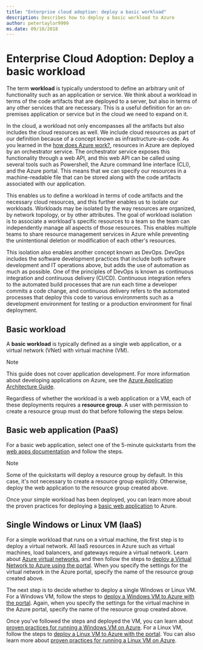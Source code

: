 ```yaml
---
title: "Enterprise cloud adoption: deploy a basic workload" 
description: Describes how to deploy a basic workload to Azure
author: petertaylor9999
ms.date: 09/10/2018
---
```


# Enterprise Cloud Adoption: Deploy a basic workload

The term **workload** is typically understood to define an arbitrary unit of functionality such as an application or service. We think about a workload in terms of the code artifacts that are deployed to a server, but also in terms of any other services that are necessary. This is a useful definition for an on-premises application or service but in the cloud we need to expand on it.

In the cloud, a workload not only encompasses all the artifacts but also includes the cloud resources as well. We include cloud resources as part of our definition because of a concept known as infrastructure-as-code. As you learned in the [how does Azure work?](../getting-started/what-is-azure.md), resources in Azure are deployed by an orchestrator service. The orchestrator service exposes this functionality through a web API, and this web API can be called using several tools such as Powershell, the Azure command line interface (CLI), and the Azure portal. This means that we can specify our resources in a machine-readable file that can be stored along with the code artifacts associated with our application.

This enables us to define a workload in terms of code artifacts and the necessary cloud resources, and this further enables us to isolate our workloads. Workloads may be isolated by the way resources are organized, by network topology, or by other attributes. The goal of workload isolation is to associate a workload's specific resources to a team so the team can independently manage all aspects of those resources. This enables multiple teams to share resource management services in Azure while preventing the unintentional deletion or modification of each other's resources.

This isolation also enables another concept known as DevOps. DevOps includes the software development practices that include both software development and IT operations above, but adds the use of automation as much as possible. One of the principles of DevOps is known as continuous integration and continuous delivery (CI/CD). Continuous integration refers to the automated build processes that are run each time a developer commits a code change, and continuous delivery refers to the automated processes that deploy this code to various environments such as a development environment for testing or a production environment for final deployment.

## Basic workload

A **basic workload** is typically defined as a single web application, or a virtual network (VNet) with virtual machine (VM). 

> [!NOTE]
> This guide does not cover application development. For more information about developing applications on Azure, see the [Azure Application Architecture Guide](/azure/architecture/guide/).

Regardless of whether the workload is a web application or a VM, each of these deployments requires a **resource group**. A user with permission to create a resource group must do that before following the steps below.

## Basic web application (PaaS)

For a basic web application, select one of the 5-minute quickstarts from the [web apps documentation](/azure/app-service?toc=/azure/architecture/cloud-adoption-guide/toc.json) and follow the steps. 

> [!NOTE]
> Some of the quickstarts will deploy a resource group by default. In this case, it's not necessary to create a resource group explicitly. Otherwise, deploy the web application to the resource group created above.

Once your simple workload has been deployed, you can learn more about the proven practices for deploying a [basic web application](/azure/architecture/reference-architectures/app-service-web-app/basic-web-app?toc=/azure/architecture/cloud-adoption-guide/toc.json) to Azure.

## Single Windows or Linux VM (IaaS)

For a simple workload that runs on a virtual machine, the first step is to deploy a virtual network. All IaaS resources in Azure such as virtual machines, load balancers, and gateways require a virtual network. Learn about [Azure virtual networks](/azure/virtual-network/virtual-networks-overview?toc=/azure/architecture/cloud-adoption-guide/toc.json), and then follow the steps to [deploy a Virtual Network to Azure using the portal](/azure/virtual-network/quick-create-portal?toc=/azure/architecture/cloud-adoption-guide/toc.json). When you specify the settings for the virtual network in the Azure portal, specify the name of the resource group created above.

The next step is to decide whether to deploy a single Windows or Linux VM. For a Windows VM, follow the steps to [deploy a Windows VM to Azure with the portal](/azure/virtual-machines/windows/quick-create-portal?toc=/azure/architecture/cloud-adoption-guide/toc.json). Again, when you specify the settings for the virtual machine in the Azure portal, specify the name of the resource group created above.

Once you've followed the steps and deployed the VM, you can learn about [proven practices for running a Windows VM on Azure](/azure/architecture/reference-architectures/virtual-machines-windows/single-vm?toc=/azure/architecture/cloud-adoption-guide/toc.json). For a Linux VM, follow the steps to [deploy a Linux VM to Azure with the portal](/azure/virtual-machines/linux/quick-create-portal?toc=/azure/architecture/cloud-adoption-guide/toc.json). You can also learn more about [proven practices for running a Linux VM on Azure](/azure/architecture/reference-architectures/virtual-machines-linux/single-vm?toc=/azure/architecture/cloud-adoption-guide/toc.json).
